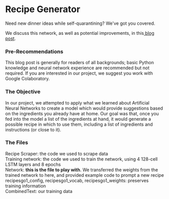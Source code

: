 # Recipe Generator
Need new dinner ideas while self-quarantining? We've got you covered.

We discuss this network, as well as potential improvements, in this<a href="https://medium.com/@artneuralrecipes/creating-a-neural-network-to-generate-recipes-c204e407e61f" target="_blank"> blog post</a>.

<h3>Pre-Recommendations</h3>
This blog post is generally for readers of all backgrounds; basic Python knowledge and neural network experience are 
recommended but not required.
If you are interested in our project, we suggest you work with Google Colaboratory.

<h3>The Objective</h3>
In our project, we attempted to apply what we learned about Artificial Neural Networks to create a model which would provide 
suggestions based on the ingredients you already have at home.
Our goal was that, once you fed into the model a list of the ingredients at hand, it would generate a possible recipe in which 
to use them, including a list of ingredients and instructions (or close to it).

<h3>The Files</h3>
Recipe Scraper: the code we used to scrape data<br>
Training network: the code we used to train the network, using 4 128-cell LSTM layers and 8 epochs<br>
Network: <b>this is the file to play with</b>. We transferred the weights from the trained network to here, and provided example code to prompt a new recipe<br>
recipesgo1_config, recipesgo1_vocab, recipesgo1_weights: preserves training information<br>
CombinedText: our training data
